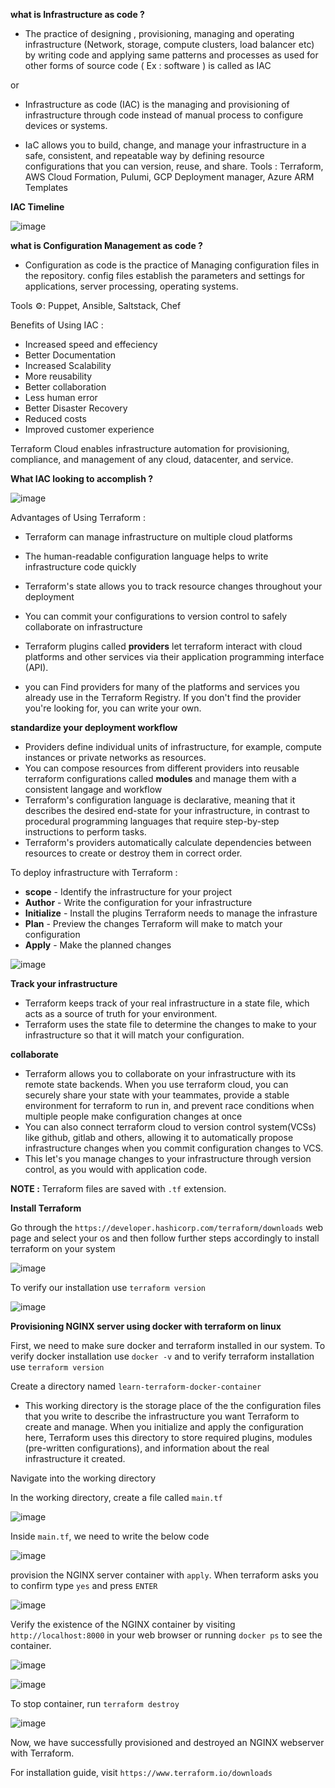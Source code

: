 **what is Infrastructure as code ?**

- The practice of designing , provisioning, managing and operating infrastructure (Network, storage, compute clusters, load balancer etc) by writing code and applying same patterns and processes as used for other forms of source code ( Ex : software ) is called as IAC

or

- Infrastructure as code (IAC) is the managing and provisioning of infrastructure through code instead of manual process to configure devices or systems.

- IaC allows you to build, change, and manage your infrastructure in a safe, consistent, and repeatable way by defining resource configurations that you can version, reuse, and share.
Tools : Terraform, AWS Cloud Formation, Pulumi, GCP Deployment manager, Azure ARM Templates

**IAC Timeline**

![image](https://user-images.githubusercontent.com/89054489/231424700-f2e584c1-510c-403d-8d06-845427a07632.png)

**what is Configuration Management as code ?**
- Configuration as code is the practice of Managing configuration files in the repository. config files establish the parameters and settings for applications, server processing, operating systems.

Tools ⚙: Puppet, Ansible, Saltstack, Chef

Benefits of Using IAC :

- Increased speed and effeciency
- Better Documentation
- Increased Scalability
- More reusability
- Better collaboration
- Less human error
- Better Disaster Recovery
- Reduced costs
- Improved customer experience

Terraform Cloud enables infrastructure automation for provisioning, compliance, and management of any cloud, datacenter, and service.

**What IAC looking to accomplish ?**

![image](https://user-images.githubusercontent.com/89054489/231425977-aeb470ec-3842-4ecb-be08-adca68e1af15.png)


Advantages of Using Terraform :
- Terraform can manage infrastructure on multiple cloud platforms
- The human-readable configuration language helps to write infrastructure code quickly
- Terraform's state allows you to track resource changes throughout your deployment
- You can commit your configurations to version control to safely collaborate on infrastructure

- Terraform plugins called **providers** let terraform interact with cloud platforms and other services via their application programming interface (API). 
- you can Find providers for many of the platforms and services you already use in the Terraform Registry. If you don't find the provider you're looking for, you can write your own.

**standardize your deployment workflow**
- Providers define individual units of infrastructure, for example, compute instances or private networks as resources. 
- You can compose resources from different providers into reusable terraform configurations called **modules** and manage them with a consistent langage and workflow
- Terraform's configuration language is declarative, meaning that it describes the desired end-state for your infrastructure, in contrast to procedural programming languages that require step-by-step instructions to perform tasks. 
- Terraform's providers automatically calculate dependencies between resources to create or destroy them in correct order.

To deploy infrastructure with Terraform :
- **scope** - Identify the infrastructure for your project
- **Author** - Write the configuration for your infrastructure
- **Initialize** - Install the plugins Terraform needs to manage the infrasture
- **Plan** - Preview the changes Terraform will make to match your configuration
- **Apply** - Make the planned changes

![image](https://user-images.githubusercontent.com/89054489/230800921-f8a3ec23-b4b6-4213-b38d-f89fae7c40df.png)

**Track your infrastructure**
- Terraform keeps track of your real infrastructure in a state file, which acts as a source of truth for your environment. 
- Terraform uses the state file to determine the changes to make to your infrastructure so that it will match your configuration.

**collaborate**
- Terraform allows you to collaborate on your infrastructure with its remote state backends. When you use terraform cloud, you can securely share your state with your teammates, provide a stable environment for terraform to run in, and prevent race conditions when multiple people make configuration changes at once
- You can also connect terraform cloud to version control system(VCSs) like github, gitlab and others, allowing it to automatically propose infrastructure changes when you commit configuration changes to VCS. 
- This let's you manage changes to your infrastructure through version control, as you would with application code.

**NOTE :** Terraform files are saved with `.tf` extension.

**Install Terraform**

Go through the `https://developer.hashicorp.com/terraform/downloads` web page and select your os and then follow further steps accordingly to install terraform on your system

![image](https://user-images.githubusercontent.com/89054489/230801050-7a993150-66d3-4188-ac49-b7e58a970e6f.png)

To verify our installation use `terraform version`

![image](https://user-images.githubusercontent.com/89054489/230801185-a418764f-b9e1-4d91-8b82-982ca583875d.png)

**Provisioning NGINX server using docker with terraform on linux** 

First, we need to make sure docker and terraform installed in our system. To verify docker installation use `docker -v` and to verify terraform installation use `terraform version`

Create a directory named `learn-terraform-docker-container`
- This working directory is the storage place of the  the configuration files that you write to describe the infrastructure you want Terraform to create and manage. When you initialize and apply the configuration here, Terraform uses this directory to store required plugins, modules (pre-written configurations), and information about the real infrastructure it created.

Navigate into the working directory

In the working directory, create a file called `main.tf`

![image](https://user-images.githubusercontent.com/89054489/230802131-9cd41514-548b-4197-bcfe-153201fba11b.png)

Inside `main.tf`, we need to write the below code

![image](https://user-images.githubusercontent.com/89054489/230802098-85b2de26-893a-4d6a-954b-1cdac4d69d96.png)

provision the NGINX server container with `apply`. When terraform asks you to confirm type `yes` and press `ENTER`

![image](https://user-images.githubusercontent.com/89054489/230802232-3ae77a38-6976-446d-807f-d282cf87296e.png)

Verify the existence of the NGINX container by visiting `http://localhost:8000` in your web browser or running `docker ps` to see the container.

![image](https://user-images.githubusercontent.com/89054489/230802265-54f6ef88-a9da-494c-9797-06424190e241.png)

![image](https://user-images.githubusercontent.com/89054489/230802392-e89332fc-72de-49de-af81-a1a44ff7b579.png)

To stop container, run `terraform destroy`

![image](https://user-images.githubusercontent.com/89054489/230802487-cd1434c7-49a3-443c-b8cf-6fb395e40f01.png)

Now, we have successfully provisioned and destroyed an NGINX webserver with Terraform.

For installation guide, visit `https://www.terraform.io/downloads`












